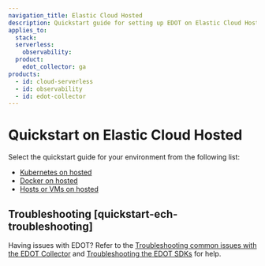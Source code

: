 ```yaml
---
navigation_title: Elastic Cloud Hosted
description: Quickstart guide for setting up EDOT on Elastic Cloud Hosted.
applies_to:
  stack:
  serverless:
    observability:
  product:
    edot_collector: ga
products:
  - id: cloud-serverless
  - id: observability
  - id: edot-collector
---
```


# Quickstart on Elastic Cloud Hosted

Select the quickstart guide for your environment from the following list:

- [Kubernetes on hosted](k8s.md)
- [Docker on hosted](docker.md)
- [Hosts or VMs on hosted](hosts_vms.md)

## Troubleshooting [quickstart-ech-troubleshooting]

Having issues with EDOT? Refer to the [Troubleshooting common issues with the EDOT Collector](docs-content://troubleshoot/ingest/opentelemetry/edot-collector/index.md) and [Troubleshooting the EDOT SDKs](docs-content://troubleshoot/ingest/opentelemetry/edot-sdks/index.md) for help.